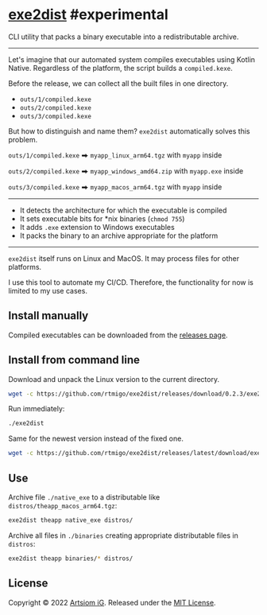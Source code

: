 # [exe2dist](https://github.com/rtmigo/exe2dist) #experimental

CLI utility that packs a binary executable into a redistributable archive. 

--------------------------------------------------------------------------------

Let's imagine that our automated system compiles executables using Kotlin
Native. Regardless of the platform, the script builds a `compiled.kexe`.

Before the release, we can collect all the built files in one directory.

* `outs/1/compiled.kexe`
* `outs/2/compiled.kexe`
* `outs/3/compiled.kexe`

But how to distinguish and name them? `exe2dist` automatically solves this
problem.

`outs/1/compiled.kexe` ⮕ `myapp_linux_arm64.tgz` with `myapp` inside

`outs/2/compiled.kexe` ⮕ `myapp_windows_amd64.zip` with `myapp.exe` inside

`outs/3/compiled.kexe` ⮕ `myapp_macos_arm64.tgz` with `myapp` inside


--------------------------------------------------------------------------------
* It detects the architecture for which the executable is compiled
* It sets executable bits for *nix binaries (`chmod 755`)
* It adds `.exe` extension to Windows executables 
* It packs the binary to an archive appropriate for the platform
--------------------------------------------------------------------------------

`exe2dist` itself runs on Linux and MacOS. It may process files for other
platforms.


I use this tool to automate my CI/CD. Therefore, the functionality for now is
limited to my use cases.

## Install manually

Compiled executables can be downloaded from the [releases page](https://github.com/rtmigo/exe2dist_dart/releases).

## Install from command line

Download and unpack the Linux version to the current directory.

```bash
wget -c https://github.com/rtmigo/exe2dist/releases/download/0.2.3/exe2dist_linux_amd64.tgz -O - | tar -xz
```

Run immediately:

```bash
./exe2dist
```

Same for the newest version instead of the fixed one.

```bash
wget -c https://github.com/rtmigo/exe2dist/releases/latest/download/exe2dist_linux_amd64.tgz -O - | tar -xz
```

## Use

Archive file `./native_exe` to a distributable 
like `distros/theapp_macos_arm64.tgz`:

```bash
exe2dist theapp native_exe distros/
```

Archive all files in `./binaries` creating appropriate distributable files in 
`distros`:

```bash
exe2dist theapp binaries/* distros/
```

## License

Copyright © 2022 [Artsiom iG](https://github.com/rtmigo).
Released under the [MIT License](LICENSE).
